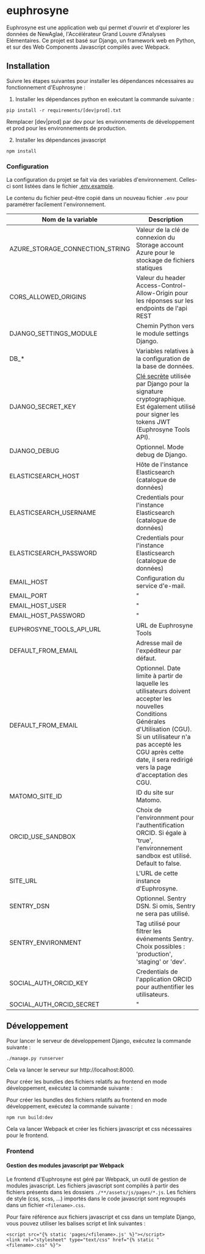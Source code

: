 # euphrosyne

Euphrosyne est une application web qui permet d'ouvrir et d'explorer les données de NewAglaé, l'Accélérateur Grand Louvre d'Analyses Elémentaires. Ce projet est basé sur Django, un framework web en Python, et sur des Web Components Javascript compilés avec Webpack.

## Installation

Suivre les étapes suivantes pour installer les dépendances nécessaires au fonctionnement d'Euphrosyne :

1. Installer les dépendances python en exécutant la commande suivante :

```
pip install -r requirements/[dev|prod].txt
```

Remplacer [dev|prod] par dev pour les environnements de développement et prod pour les environnements de production.

2. Installer les dépendances javascript

```
npm install
```

### Configuration

La configuration du projet se fait via des variables d'environnement. Celles-ci sont listées dans le fichier [.env.example](.env.example).

Le contenu du fichier peut-être copié dans un nouveau fichier `.env` pour paramétrer facilement l'environnement.

| Nom de la variable              | Description                                                                                                                                                                                                                                            |
| ------------------------------- | ------------------------------------------------------------------------------------------------------------------------------------------------------------------------------------------------------------------------------------------------------ |
| AZURE_STORAGE_CONNECTION_STRING | Valeur de la clé de connexion du Storage account Azure pour le stockage de fichiers statiques                                                                                                                                                          |
| CORS_ALLOWED_ORIGINS            | Valeur du header Access-Control-Allow-Origin pour les réponses sur les endpoints de l'api REST                                                                                                                                                         |
| DJANGO_SETTINGS_MODULE          | Chemin Python vers le module settings Django.                                                                                                                                                                                                          |
| DB\_\*                          | Variables relatives à la configuration de la base de données.                                                                                                                                                                                          |
| DJANGO_SECRET_KEY               | [Clé secrète](https://docs.djangoproject.com/en/4.1/ref/settings/#std-setting-SECRET_KEY) utilisée par Django pour la signature cryptographique. Est également utilisé pour signer les tokens JWT (Euphrosyne Tools API).                              |
| DJANGO_DEBUG                    | Optionnel. Mode debug de Django.                                                                                                                                                                                                                       |
| ELASTICSEARCH_HOST              | Hôte de l'instance Elasticsearch (catalogue de données)                                                                                                                                                                                                |
| ELASTICSEARCH_USERNAME          | Credentials pour l'instance Elasticsearch (catalogue de données)                                                                                                                                                                                       |
| ELASTICSEARCH_PASSWORD          | Credentials pour l'instance Elasticsearch (catalogue de données)                                                                                                                                                                                       |
| EMAIL_HOST                      | Configuration du service d'e-mail.                                                                                                                                                                                                                     |
| EMAIL_PORT                      | "                                                                                                                                                                                                                                                      |
| EMAIL_HOST_USER                 | "                                                                                                                                                                                                                                                      |
| EMAIL_HOST_PASSWORD             | "                                                                                                                                                                                                                                                      |
| EUPHROSYNE_TOOLS_API_URL        | URL de Euphrosyne Tools                                                                                                                                                                                                                                |
| DEFAULT_FROM_EMAIL              | Adresse mail de l'expéditeur par défaut.                                                                                                                                                                                                               |
| DEFAULT_FROM_EMAIL              | Optionnel. Date limite à partir de laquelle les utilisateurs doivent accepter les nouvelles Conditions Générales d'Utilisation (CGU). Si un utilisateur n'a pas accepté les CGU après cette date, il sera redirigé vers la page d'acceptation des CGU. |
| MATOMO_SITE_ID                  | ID du site sur Matomo.                                                                                                                                                                                                                                 |
| ORCID_USE_SANDBOX               | Choix de l'environnment pour l'authentification ORCID. Si égale à 'true', l'environnement sandbox est utilisé. Default to false.                                                                                                                       |
| SITE_URL                        | L'URL de cette instance d'Euphrosyne.                                                                                                                                                                                                                  |
| SENTRY_DSN                      | Optionnel. Sentry DSN. Si omis, Sentry ne sera pas utilisé.                                                                                                                                                                                            |
| SENTRY_ENVIRONMENT              | Tag utilisé pour filtrer les événements Sentry. Choix possibles : 'production', 'staging' or 'dev'.                                                                                                                                                    |
| SOCIAL_AUTH_ORCID_KEY           | Credentials de l'application ORCID pour authentifier les utilisateurs.                                                                                                                                                                                 |
| SOCIAL_AUTH_ORCID_SECRET        | "                                                                                                                                                                                                                                                      |

## Développement

Pour lancer le serveur de développement Django, exécutez la commande suivante :

```
./manage.py runserver
```

Cela va lancer le serveur sur http://localhost:8000.

Pour créer les bundles des fichiers relatifs au frontend en mode développement, exécutez la commande suivante :

Pour créer les bundles des fichiers relatifs au frontend en mode développement, exécutez la commande suivante :

```
npm run build:dev
```

Cela va lancer Webpack et créer les fichiers javascript et css nécessaires pour le frontend.

### Frontend

#### Gestion des modules javascript par Webpack

Le frontend d'Euphrosyne est géré par Webpack, un outil de gestion de modules javascript. Les fichiers javascript sont compilés à partir des fichiers présents dans les dossiers `./**/assets/js/pages/*.js`. Les fichiers de style (css, scss, ...) importés dans le code javascript sont regroupés dans un fichier `<filename>.css`.

Pour faire référence aux fichiers javascript et css dans un template Django, vous pouvez utiliser les balises script et link suivantes :

```
<script src="{% static 'pages/<filename>.js' %}"></script>
<link rel="stylesheet" type="text/css" href="{% static "<filename>.css" %}">
```
